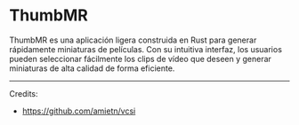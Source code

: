 # ThumbMR
ThumbMR es una aplicación ligera construida en Rust para generar rápidamente miniaturas de películas. Con su intuitiva interfaz, los usuarios pueden seleccionar fácilmente los clips de vídeo que deseen y generar miniaturas de alta calidad de forma eficiente. 

---
Credits: 
- https://github.com/amietn/vcsi
